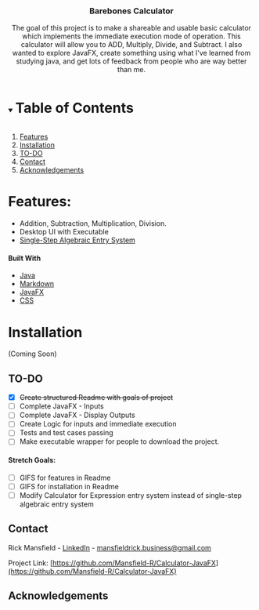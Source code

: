 <p align="center">
  <h3 align="center">Barebones Calculator</h3>
  <p align="center">
    The goal of this project is to make a shareable and usable basic calculator which implements the immediate 
    execution mode of operation. This calculator will allow you to ADD, Multiply, Divide, and Subtract.
    I also wanted to explore JavaFX, create something using what I've learned from
    studying java, and get lots of feedback from people who are way better than me.
    <br />
  </p>

<!-- TABLE OF CONTENTS -->
<details open="open">
  <summary><h1 style="display: inline-block">Table of Contents</h1></summary>
  <ol>
     <li>
        <a href="#features">Features</a>
    </li>
    <li><a href="#installation">Installation</a></li>
    <li><a href="#to-do">TO-DO</a></li>
    <li><a href="#contact">Contact</a></li>
    <li><a href="#acknowledgements">Acknowledgements</a></li>
  </ol>
</details>

<!-- Features of the Project -->
# Features:
* Addition, Subtraction, Multiplication, Division.
* Desktop UI with Executable
* [Single-Step Algebraic Entry System](https://en.wikipedia.org/wiki/Calculator_input_methods)


#### Built With

* [Java](https://www.oracle.com/java/technologies/java8.html)
* [Markdown](https://daringfireball.net/projects/markdown/)
* [JavaFX](https://openjfx.io/)
* [CSS](https://www.w3.org/TR/CSS/#css)

# Installation

(Coming Soon)

<!-- TODO -->
## TO-DO

- [X] ~~Create structured Readme with goals of project~~
- [ ] Complete JavaFX - Inputs
- [ ] Complete JavaFX - Display Outputs
- [ ] Create Logic for inputs and immediate execution
- [ ] Tests and test cases passing
- [ ] Make executable wrapper for people to download the project.

#### Stretch Goals:
- [ ] GIFS for features in Readme
- [ ] GIFS for installation in Readme
- [ ] Modify Calculator for Expression entry system instead of single-step algebraic entry system

<!-- CONTACT -->
## Contact

Rick Mansfield - [LinkedIn](https://www.linkedin.com/in/rickmansfield/) - mansfieldrick.business@gmail.com

Project Link: [https://github.com/Mansfield-R/Calculator-JavaFX](https://github.com/Mansfield-R/Calculator-JavaFX)


<!-- ACKNOWLEDGEMENTS -->
## Acknowledgements